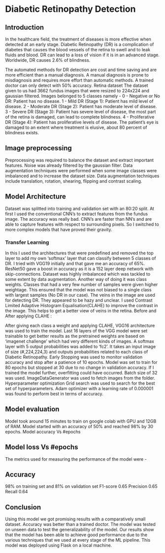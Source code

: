 # Diabetic Retinopathy Detection

## Introduction
In the healthcare field, the treatment of diseases is more effective when detected at an early stage. Diabetic Retinopathy (DR) is a complication of diabetes that causes the blood vessels of the retina to swell and to leak fluids and blood. DR can lead to a loss of vision if it is in an advanced stage. Worldwide, DR causes 2.6% of blindness.

The automated methods for DR detection are cost and time saving and are more efficient than a manual diagnosis. A manual diagnosis is prone to misdiagnosis and requires more effort than automatic methods. A trained doctor can only detect with 50% accuracy.
Retina dataset
The dataset given to us had 3662 fundus images that were resized to 224x224 and gaussian filtered. Images belonged to 5 classes namely - 
0 - Negative or No DR: Patient has no disease.
1 - Mild DR (Stage 1): Patient has mild level of disease.
2 - Moderate DR (Stage 2): Patient has moderate level of disease.
3 - Severe DR (Stage 3): Patient has severe level of disease, the most part of the retina is damaged, can lead to complete blindness.
4 - Proliferative DR (Stage 4): Patient has proliferative levels of disease. The patient’s eye is damaged to an extent where treatment is elusive, about 80 percent of blindness exists.
## Image preprocessing
Preprocessing was required to balance the dataset and extract important features. Noise was already filtered by the gaussian filter. Data augmentation techniques were performed when some image classes were imbalanced and to increase the dataset size. Data augmentation techniques include translation, rotation, shearing, flipping and contrast scaling. 

## Model Architecture
Dataset was splitted into training and validation set with an 80:20 split. At first I used the conventional CNN’s to extract features from the fundus image. The accuracy was really bad. CNN’s are faster than NN’s and are able to capture features with respect to surrounding pixels. So I switched to more complex models that have proved their gravity.
### Transfer Learning
In this I used the architectures that were predefined and removed the top layer to add my own ‘softmax’ layer that can classify between 5 classes of DR. I tried with VGG19 initially and that gave me an accuracy of 65%. ResNet50 gave a boost in accuracy as it is a 152 layer deep network with skip-connections.
Dataset was highly imbalanced which was tackled to some extent by data augmentation. Another way of doing it was class weights. Classes that had a very few number of samples were given higher weightage. This ensured that the model was not biased to a single class with largest samples (No DR in our case). 
The veins in the image are used for detecting DR. They appeared to be hazy and unclear. I used Contrast Limited Adaptive Histogram Equalisation(CLAHE) to improve the contrast in the image. This helps to get a better view of veins in the retina.
Before and After applying CLAHE : 

After giving each class a weight and applying CLAHE, VGG16 architecture was used to train the model. Last 16 layers of the VGG model were set trainable to get better results as the pretrained weights are based on ‘imagenet challenge’ which had very different kinds of images. A softmax layer with 5 output probabilities was added to ‘fc2’. It takes an input image of size (#,224,224,3) and outputs probabilities related to each class of Diabetic Retinopathy.
Early Stopping was used to monitor validation accuracy and stop after a patience of 10 epochs. Model was set to train for 80 epochs but stopped at 30 due to no change in validation accuracy. If I trained the model further, overfitting could have occurred. 
Batch size of 32 was used. ImageDataGenerator was used to fetch images from the folder.
Hyperparameter optimization
Grid search was used to search for the best set of hyperparameters. Adam optimizer with a learning rate of 0.000001 was found to perform best in terms of accuracy.


## Model evaluation
Model took around 15 minutes to train on google colab with GPU and 12GB of RAM. Model started with an accuracy of 50% and reached 98% by 30 epochs. 
Model accuracy Vs #epochs

## Model loss Vs #epochs

The metrics used for measuring the performance of the model were - 


## Accuracy
98% on training set and 81% on validation set
F1-score
0.65
Precision
0.65
Recall
0.64


## Conclusion
Using this model we got promising results with a comparatively small dataset. Accuracy was better than a trained doctor. The model was tested on unseen data to test the generalizability of the model. Our results show that the model has been able to achieve good performance due to the various techniques that we used at every stage of the ML pipeline. This model was deployed using Flask on a local machine.
